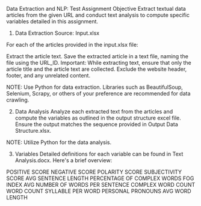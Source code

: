 Data Extraction and NLP: Test Assignment
Objective
Extract textual data articles from the given URL and conduct text analysis to compute specific variables detailed in this assignment.

1. Data Extraction
Source:
Input.xlsx

For each of the articles provided in the input.xlsx file:

Extract the article text.
Save the extracted article in a text file, naming the file using the URL_ID.
Important: While extracting text, ensure that only the article title and the article text are collected. Exclude the website header, footer, and any unrelated content.

NOTE: Use Python for data extraction. Libraries such as BeautifulSoup, Selenium, Scrapy, or others of your preference are recommended for data crawling.

2. Data Analysis
Analyze each extracted text from the articles and compute the variables as outlined in the output structure excel file. Ensure the output matches the sequence provided in Output Data Structure.xlsx.

NOTE: Utilize Python for the data analysis.

3. Variables
Detailed definitions for each variable can be found in Text Analysis.docx. Here's a brief overview:

POSITIVE SCORE
NEGATIVE SCORE
POLARITY SCORE
SUBJECTIVITY SCORE
AVG SENTENCE LENGTH
PERCENTAGE OF COMPLEX WORDS
FOG INDEX
AVG NUMBER OF WORDS PER SENTENCE
COMPLEX WORD COUNT
WORD COUNT
SYLLABLE PER WORD
PERSONAL PRONOUNS
AVG WORD LENGTH

